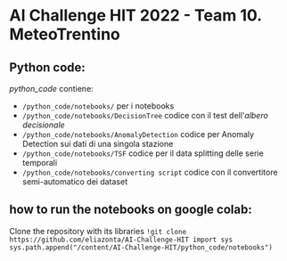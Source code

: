 # AI Challenge HIT 2022 - Team 10. MeteoTrentino

## Python code:
*python_code*  contiene:

* ` /python_code/notebooks/ ` per i notebooks
* ` /python_code/notebooks/DecisionTree ` codice con il test dell'*albero decisionale*
* ` /python_code/notebooks/AnomalyDetection ` codice per Anomaly Detection sui dati di una singola stazione
* ` /python_code/notebooks/TSF ` codice per il data splitting delle serie temporali
* ` /python_code/notebooks/converting script ` codice con il convertitore semi-automatico dei dataset

## how to run the notebooks on google colab: 
Clone the repository with its libraries
`
!git clone https://github.com/eliazonta/AI-Challenge-HIT
import sys
sys.path.append("/content/AI-Challenge-HIT/python_code/notebooks")
`
